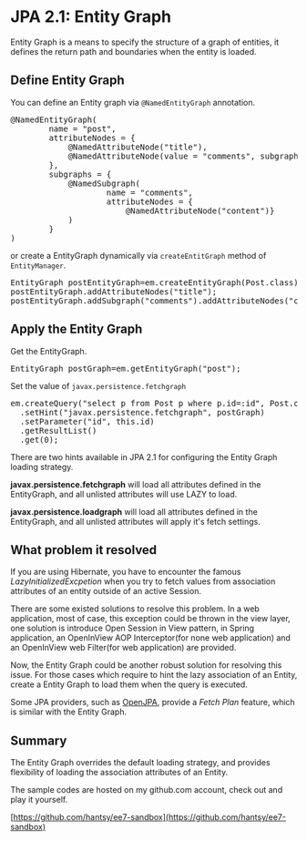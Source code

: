 # JPA 2.1: Entity Graph

Entity Graph is a means to specify the structure of a graph of entities, it defines the return path and boundaries when the entity is loaded.

## Define Entity Graph

You can define an Entity graph via `@NamedEntityGraph` annotation.

<pre>
@NamedEntityGraph(
        name = "post",
        attributeNodes = {
            @NamedAttributeNode("title"),
            @NamedAttributeNode(value = "comments", subgraph = "comments")
        },
        subgraphs = {
            @NamedSubgraph(
                    name = "comments",
                    attributeNodes = {
                        @NamedAttributeNode("content")}
            )
        }
)
</pre>

or create a EntityGraph dynamically via `createEntitGraph` method of  `EntityManager`.

<pre>
EntityGraph postEntityGraph=em.createEntityGraph(Post.class);
postEntityGraph.addAttributeNodes("title");
postEntityGraph.addSubgraph("comments").addAttributeNodes("content");
</pre>

## Apply the Entity Graph

Get the EntityGraph.

<pre>
EntityGraph postGraph=em.getEntityGraph("post");
</pre>

Set the value of `javax.persistence.fetchgraph`

<pre>
em.createQuery("select p from Post p where p.id=:id", Post.class)
  .setHint("javax.persistence.fetchgraph", postGraph)
  .setParameter("id", this.id)
  .getResultList()
  .get(0);
</pre>

There are two hints available in JPA 2.1 for configuring the Entity Graph loading strategy.

**javax.persistence.fetchgraph** will load all attributes defined in the EntityGraph, and all unlisted attributes will use LAZY to load.

**javax.persistence.loadgraph** will load all attributes defined in the EntityGraph, and all unlisted attributes will apply it's fetch settings.

## What problem it resolved

If you are using Hibernate, you have to encounter the famous *LazyInitializedExcpetion* when you try to fetch values from association attributes of an entity outside of an active Session.

There are some existed solutions to resolve this problem. In a web application, most of case, this exception could be thrown in the view layer, one solution is introduce Open Session in View pattern, in Spring application, an OpenInView AOP Interceptor(for none web application) and an OpenInView web Filter(for web application) are provided.

Now, the Entity Graph could be another robust solution for resolving this issue. For those cases which require to hint the lazy association of an Entity, create a Entity Graph to load them when the query is executed.

Some JPA providers, such as [OpenJPA](http://openjpa.apache.org), provide a *Fetch Plan* feature, which is similar with the Entity Graph.

## Summary

The Entity Graph overrides the default loading strategy, and provides flexibility of loading the association attributes of an Entity.

The sample codes are hosted on my github.com account, check out and play it yourself.

[https://github.com/hantsy/ee7-sandbox](https://github.com/hantsy/ee7-sandbox)
